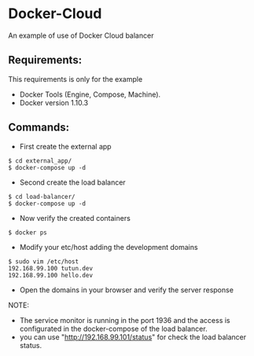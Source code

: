 # Docker-Cloud
An example of use of Docker Cloud balancer

Requirements:
-------------

This requirements is only for the example

* Docker Tools (Engine, Compose, Machine).
* Docker version 1.10.3

>

Commands:
---------

* First create the external app

>

    $ cd external_app/
    $ docker-compose up -d

* Second create the load balancer

>

	$ cd load-balancer/
	$ docker-compose up -d

* Now verify the created containers

>

	$ docker ps

* Modify your etc/host adding the development domains

>

	$ sudo vim /etc/host
	192.168.99.100 tutun.dev
	192.168.99.100 hello.dev

* Open the domains in your browser and verify the server response

NOTE: 

* The service monitor is running in the port 1936 and the access is configurated in the docker-compose of the load balancer. 
* you can use "http://192.168.99.101/status" for check the load balancer status.
